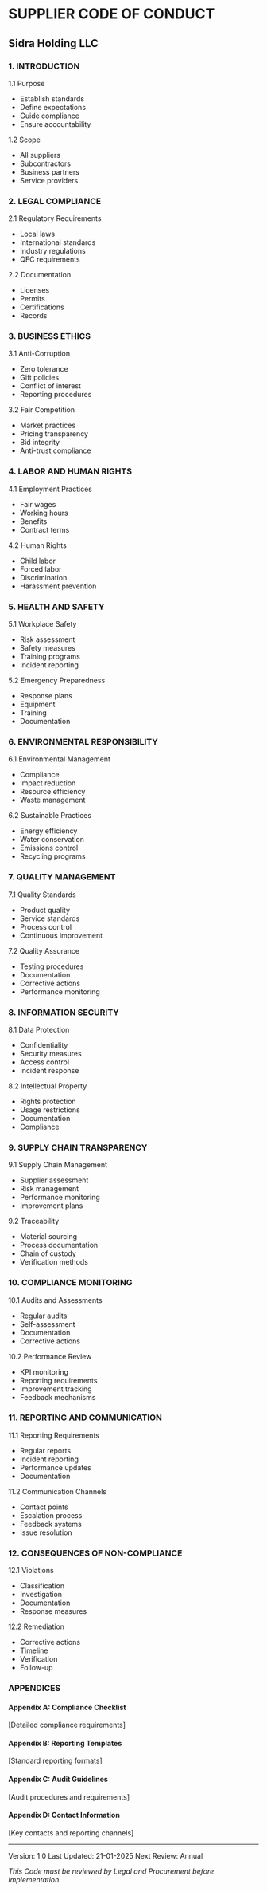 # SUPPLIER CODE OF CONDUCT
## Sidra Holding LLC

### 1. INTRODUCTION

1.1 Purpose
- Establish standards
- Define expectations
- Guide compliance
- Ensure accountability

1.2 Scope
- All suppliers
- Subcontractors
- Business partners
- Service providers

### 2. LEGAL COMPLIANCE

2.1 Regulatory Requirements
- Local laws
- International standards
- Industry regulations
- QFC requirements

2.2 Documentation
- Licenses
- Permits
- Certifications
- Records

### 3. BUSINESS ETHICS

3.1 Anti-Corruption
- Zero tolerance
- Gift policies
- Conflict of interest
- Reporting procedures

3.2 Fair Competition
- Market practices
- Pricing transparency
- Bid integrity
- Anti-trust compliance

### 4. LABOR AND HUMAN RIGHTS

4.1 Employment Practices
- Fair wages
- Working hours
- Benefits
- Contract terms

4.2 Human Rights
- Child labor
- Forced labor
- Discrimination
- Harassment prevention

### 5. HEALTH AND SAFETY

5.1 Workplace Safety
- Risk assessment
- Safety measures
- Training programs
- Incident reporting

5.2 Emergency Preparedness
- Response plans
- Equipment
- Training
- Documentation

### 6. ENVIRONMENTAL RESPONSIBILITY

6.1 Environmental Management
- Compliance
- Impact reduction
- Resource efficiency
- Waste management

6.2 Sustainable Practices
- Energy efficiency
- Water conservation
- Emissions control
- Recycling programs

### 7. QUALITY MANAGEMENT

7.1 Quality Standards
- Product quality
- Service standards
- Process control
- Continuous improvement

7.2 Quality Assurance
- Testing procedures
- Documentation
- Corrective actions
- Performance monitoring

### 8. INFORMATION SECURITY

8.1 Data Protection
- Confidentiality
- Security measures
- Access control
- Incident response

8.2 Intellectual Property
- Rights protection
- Usage restrictions
- Documentation
- Compliance

### 9. SUPPLY CHAIN TRANSPARENCY

9.1 Supply Chain Management
- Supplier assessment
- Risk management
- Performance monitoring
- Improvement plans

9.2 Traceability
- Material sourcing
- Process documentation
- Chain of custody
- Verification methods

### 10. COMPLIANCE MONITORING

10.1 Audits and Assessments
- Regular audits
- Self-assessment
- Documentation
- Corrective actions

10.2 Performance Review
- KPI monitoring
- Reporting requirements
- Improvement tracking
- Feedback mechanisms

### 11. REPORTING AND COMMUNICATION

11.1 Reporting Requirements
- Regular reports
- Incident reporting
- Performance updates
- Documentation

11.2 Communication Channels
- Contact points
- Escalation process
- Feedback systems
- Issue resolution

### 12. CONSEQUENCES OF NON-COMPLIANCE

12.1 Violations
- Classification
- Investigation
- Documentation
- Response measures

12.2 Remediation
- Corrective actions
- Timeline
- Verification
- Follow-up

### APPENDICES

#### Appendix A: Compliance Checklist
[Detailed compliance requirements]

#### Appendix B: Reporting Templates
[Standard reporting formats]

#### Appendix C: Audit Guidelines
[Audit procedures and requirements]

#### Appendix D: Contact Information
[Key contacts and reporting channels]

---
Version: 1.0
Last Updated: 21-01-2025
Next Review: Annual

*This Code must be reviewed by Legal and Procurement before implementation.* 